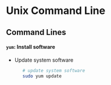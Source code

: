 # Unix Command Line


## Command Lines

#### `yum`: Install software

- Update system software

   ```bash
      # update system software
      sudo yum update
   ```

####